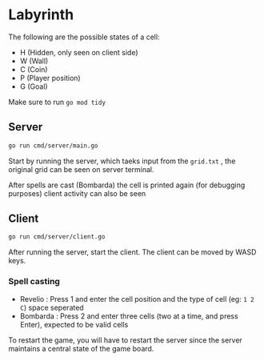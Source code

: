 # Labyrinth
The following are the possible states of a cell:
- H (Hidden, only seen on client side)
- W (Wall)
- C (Coin)
- P (Player position)
- G (Goal)

Make sure to run `go mod tidy`
## Server
```bash
go run cmd/server/main.go
```
Start by running the server, which taeks input from the `grid.txt` , the original grid can be seen on server terminal.

After spells are cast (Bombarda) the cell is printed again (for debugging purposes) client activity can also be seen

## Client
```bash
go run cmd/server/client.go
```
After running the server, start the client. The client can be moved by WASD keys.
### Spell casting
- Revelio : Press 1 and enter the cell position and the type of cell (eg: `1 2 C`) space seperated
- Bombarda : Press 2 and enter three cells (two at a time, and press Enter), expected to be valid cells

To restart the game, you will have to restart the server since the server maintains a central state of the game board.
